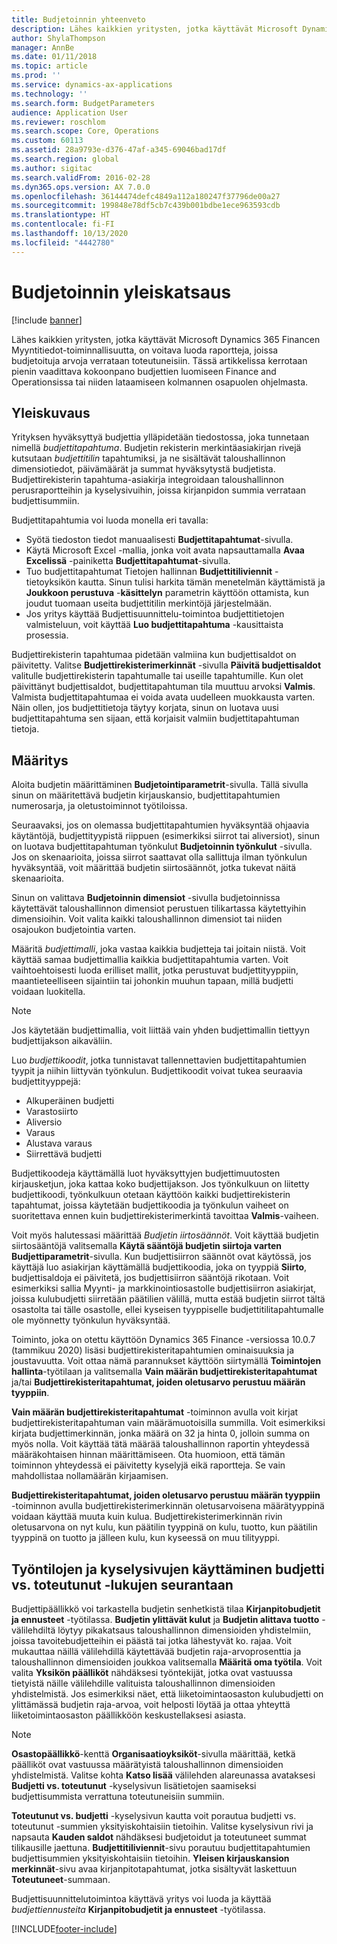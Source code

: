 ```yaml
---
title: Budjetoinnin yhteenveto
description: Lähes kaikkien yritysten, jotka käyttävät Microsoft Dynamics 365 Financen Myyntitiedot-toiminnallisuutta, on voitava luoda raportteja, joissa budjetoituja arvoja verrataan toteutuneisiin. Tässä artikkelissa kerrotaan pienin vaadittava kokoonpano budjettien luomiseen Finance and Operationsissa tai niiden lataamiseen kolmannen osapuolen ohjelmasta.
author: ShylaThompson
manager: AnnBe
ms.date: 01/11/2018
ms.topic: article
ms.prod: ''
ms.service: dynamics-ax-applications
ms.technology: ''
ms.search.form: BudgetParameters
audience: Application User
ms.reviewer: roschlom
ms.search.scope: Core, Operations
ms.custom: 60113
ms.assetid: 28a9793e-d376-47af-a345-69046bad17df
ms.search.region: global
ms.author: sigitac
ms.search.validFrom: 2016-02-28
ms.dyn365.ops.version: AX 7.0.0
ms.openlocfilehash: 36144474defc4849a112a180247f37796de00a27
ms.sourcegitcommit: 199848e78df5cb7c439b001bdbe1ece963593cdb
ms.translationtype: HT
ms.contentlocale: fi-FI
ms.lasthandoff: 10/13/2020
ms.locfileid: "4442780"
---
```

# <a name="budgeting-overview"></a>Budjetoinnin yleiskatsaus

[!include [banner](../includes/banner.md)]

Lähes kaikkien yritysten, jotka käyttävät Microsoft Dynamics 365 Financen Myyntitiedot-toiminnallisuutta, on voitava luoda raportteja, joissa budjetoituja arvoja verrataan toteutuneisiin. Tässä artikkelissa kerrotaan pienin vaadittava kokoonpano budjettien luomiseen Finance and Operationsissa tai niiden lataamiseen kolmannen osapuolen ohjelmasta.

<a name="overview"></a>Yleiskuvaus
--------

Yrityksen hyväksyttyä budjettia ylläpidetään tiedostossa, joka tunnetaan nimellä *budjettitapahtuma*. Budjetin rekisterin merkintäasiakirjan rivejä kutsutaan *budjettitilin* tapahtumiksi, ja ne sisältävät taloushallinnon dimensiotiedot, päivämäärät ja summat hyväksytystä budjetista. Budjettirekisterin tapahtuma-asiakirja integroidaan taloushallinnon perusraportteihin ja kyselysivuihin, joissa kirjanpidon summia verrataan budjettisummiin. 

Budjettitapahtumia voi luoda monella eri tavalla:

-   Syötä tiedoston tiedot manuaalisesti **Budjettitapahtumat**-sivulla.
-   Käytä Microsoft Excel -mallia, jonka voit avata napsauttamalla **Avaa Excelissä** -painiketta **Budjettitapahtumat**-sivulla.
-   Tuo budjettitapahtumat Tietojen hallinnan **Budjettitiliviennit** -tietoyksikön kautta. Sinun tulisi harkita tämän menetelmän käyttämistä ja **Joukkoon perustuva** -**käsittelyn** parametrin käyttöön ottamista, kun joudut tuomaan useita budjettitilin merkintöjä järjestelmään.
-   Jos yritys käyttää Budjettisuunnittelu-toimintoa budjettitietojen valmisteluun, voit käyttää **Luo budjettitapahtuma** -kausittaista prosessia.

Budjettirekisterin tapahtumaa pidetään valmiina kun budjettisaldot on päivitetty. Valitse **Budjettirekisterimerkinnät** -sivulla **Päivitä budjettisaldot** valitulle budjettirekisterin tapahtumalle tai useille tapahtumille. Kun olet päivittänyt budjettisaldot, budjettitapahtuman tila muuttuu arvoksi **Valmis**. Valmista budjettitapahtumaa ei voida avata uudelleen muokkausta varten. Näin ollen, jos budjettitietoja täytyy korjata, sinun on luotava uusi budjettitapahtuma sen sijaan, että korjaisit valmiin budjettitapahtuman tietoja.

## <a name="configuration"></a>Määritys
Aloita budjetin määrittäminen **Budjetointiparametrit**-sivulla. Tällä sivulla sinun on määritettävä budjetin kirjauskansio, budjettitapahtumien numerosarja, ja oletustoiminnot työtiloissa.

Seuraavaksi, jos on olemassa budjettitapahtumien hyväksyntää ohjaavia käytäntöjä, budjettityypistä riippuen (esimerkiksi siirrot tai aliversiot), sinun on luotava budjettitapahtuman työnkulut **Budjetoinnin työnkulut** -sivulla. Jos on skenaarioita, joissa siirrot saattavat olla sallittuja ilman työnkulun hyväksyntää, voit määrittää budjetin siirtosäännöt, jotka tukevat näitä skenaarioita. 

Sinun on valittava **Budjetoinnin dimensiot** -sivulla budjetoinnissa käytettävät taloushallinnon dimensiot perustuen tilikartassa käytettyihin dimensioihin. Voit valita kaikki taloushallinnon dimensiot tai niiden osajoukon budjetointia varten.

Määritä *budjettimalli*, joka vastaa kaikkia budjetteja tai joitain niistä. Voit käyttää samaa budjettimallia kaikkia budjettitapahtumia varten. Voit vaihtoehtoisesti luoda erilliset mallit, jotka perustuvat budjettityyppiin, maantieteelliseen sijaintiin tai johonkin muuhun tapaan, millä budjetti voidaan luokitella. 

> [!NOTE] 
> Jos käytetään budjettimallia, voit liittää vain yhden budjettimallin tiettyyn budjettijakson aikaväliin. 

Luo *budjettikoodit*, jotka tunnistavat tallennettavien budjettitapahtumien tyypit ja niihin liittyvän työnkulun. Budjettikoodit voivat tukea seuraavia budjettityyppejä:

-   Alkuperäinen budjetti
-   Varastosiirto
-   Aliversio
-   Varaus
-   Alustava varaus
-   Siirrettävä budjetti

Budjettikoodeja käyttämällä luot hyväksyttyjen budjettimuutosten kirjausketjun, joka kattaa koko budjettijakson. Jos työnkulkuun on liitetty budjettikoodi, työnkulkuun otetaan käyttöön kaikki budjettirekisterin tapahtumat, joissa käytetään budjettikoodia ja työnkulun vaiheet on suoritettava ennen kuin budjettirekisterimerkintä tavoittaa **Valmis**-vaiheen.  

Voit myös halutessasi määrittää *Budjetin iirtosäännöt*. Voit käyttää budjetin siirtosääntöjä valitsemalla **Käytä sääntöjä budjetin siirtoja varten** **Budjettiparametrit**-sivulla. Kun budjettisiirron säännöt ovat käytössä, jos käyttäjä luo asiakirjan käyttämällä budjettikoodia, joka on tyyppiä **Siirto**, budjettisaldoja ei päivitetä, jos budjettisiirron sääntöjä rikotaan. Voit esimerkiksi sallia Myynti- ja markkinointiosastolle budjettisiirron asiakirjat, joissa kulubudjetti siirretään päätilien välillä, mutta estää budjetin siirrot tältä osastolta tai tälle osastolle, ellei kyseisen tyyppiselle budjettitilitapahtumalle ole myönnetty työnkulun hyväksyntää.

Toiminto, joka on otettu käyttöön Dynamics 365 Finance -versiossa 10.0.7 (tammikuu 2020) lisäsi budjettirekisteritapahtumien ominaisuuksia ja joustavuutta. Voit ottaa nämä parannukset käyttöön siirtymällä **Toimintojen hallinta**-työtilaan ja valitsemalla **Vain määrän budjettirekisteritapahtumat** ja/tai **Budjettirekisteritapahtumat, joiden oletusarvo perustuu määrän tyyppiin**.

**Vain määrän budjettirekisteritapahtumat** -toiminnon avulla voit kirjat budjettirekisteritapahtuman vain määrämuotoisilla summilla. Voit esimerkiksi kirjata budjettimerkinnän, jonka määrä on 32 ja hinta 0, jolloin summa on myös nolla. Voit käyttää tätä määrää taloushallinnon raportin yhteydessä määräkohtaisen hinnan määrittämiseen. Ota huomioon, että tämän toiminnon yhteydessä ei päivitetty kyselyjä eikä raportteja. Se vain mahdollistaa nollamäärän kirjaamisen.

**Budjettirekisteritapahtumat, joiden oletusarvo perustuu määrän tyyppiin** -toiminnon avulla budjettirekisterimerkinnän oletusarvoisena määrätyyppinä voidaan käyttää muuta kuin kulua. Budjettirekisterimerkinnän rivin oletusarvona on nyt kulu, kun päätilin tyyppinä on kulu, tuotto, kun päätilin tyyppinä on tuotto ja jälleen kulu, kun kyseessä on muu tilityyppi.

## <a name="using-workspaces-and-inquiry-pages-to-track-budget-vs-actuals"></a>Työntilojen ja kyselysivujen käyttäminen budjetti vs. toteutunut -lukujen seurantaan
Budjettipäällikkö voi tarkastella budjetin senhetkistä tilaa **Kirjanpitobudjetit ja ennusteet** -työtilassa. **Budjetin ylittävät kulut** ja **Budjetin alittava tuotto** -välilehdiltä löytyy pikakatsaus taloushallinnon dimensioiden yhdistelmiin, joissa tavoitebudjetteihin ei päästä tai jotka lähestyvät ko. rajaa. Voit mukauttaa näillä välilehdillä käytettävää budjetin raja-arvoprosenttia ja taloushallinnon dimensioiden joukkoa valitsemalla **Määritä oma työtila**. Voit valita **Yksikön päälliköt** nähdäksesi työntekijät, jotka ovat vastuussa tietyistä näille välilehdille valituista taloushallinnon dimensioiden yhdistelmistä. Jos esimerkiksi näet, että liiketoimintaosaston kulubudjetti on ylittämässä budjetin raja-arvoa, voit helposti löytää ja ottaa yhteyttä liiketoimintaosaston päällikköön keskustellaksesi asiasta. 

> [!NOTE] 
> **Osastopäällikkö**-kenttä **Organisaatioyksiköt**-sivulla määrittää, ketkä päälliköt ovat vastuussa määrätyistä taloushallinnon dimensioiden yhdistelmistä. Valitse kohta **Katso lisää** välilehden alareunassa avataksesi **Budjetti vs. toteutunut** -kyselysivun lisätietojen saamiseksi budjettisummista verrattuna toteutuneisiin summiin. 

**Toteutunut vs. budjetti** -kyselysivun kautta voit porautua budjetti vs. toteutunut -summien yksityiskohtaisiin tietoihin. Valitse kyselysivun rivi ja napsauta **Kauden saldot** nähdäksesi budjetoidut ja toteutuneet summat tilikausille jaettuna. **Budjettitiliviennit**-sivu porautuu budjettitapahtumien budjettisummien yksityiskohtaisiin tietoihin. **Yleisen kirjauskansion merkinnät**-sivu avaa kirjanpitotapahtumat, jotka sisältyvät laskettuun **Toteutuneet**-summaan. 

Budjettisuunnittelutoimintoa käyttävä yritys voi luoda ja käyttää *budjettiennusteita* **Kirjanpitobudjetit ja ennusteet** -työtilassa.





[!INCLUDE[footer-include](../../includes/footer-banner.md)]